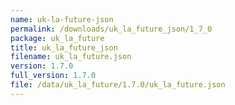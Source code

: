 ```yaml
---
name: uk-la-future-json
permalink: /downloads/uk_la_future_json/1_7_0
package: uk_la_future
title: uk_la_future_json
filename: uk_la_future.json
version: 1.7.0
full_version: 1.7.0
file: /data/uk_la_future/1.7.0/uk_la_future.json
---
```

